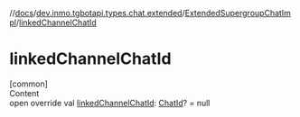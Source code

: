 //[docs](../../../index.md)/[dev.inmo.tgbotapi.types.chat.extended](../index.md)/[ExtendedSupergroupChatImpl](index.md)/[linkedChannelChatId](linked-channel-chat-id.md)



# linkedChannelChatId  
[common]  
Content  
open override val [linkedChannelChatId](linked-channel-chat-id.md): [ChatId](../../dev.inmo.tgbotapi.types/-chat-id/index.md)? = null  



